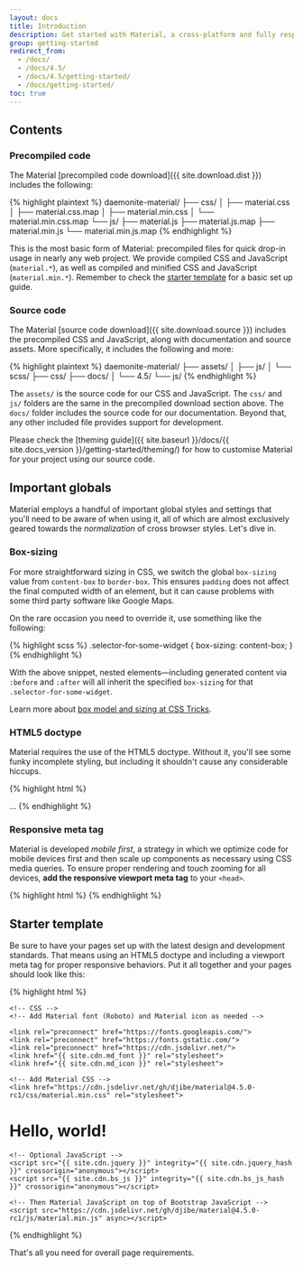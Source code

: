 ```yaml
---
layout: docs
title: Introduction
description: Get started with Material, a cross-platform and fully responsive front-end interface based on Google Material Design, built using Bootstrap 4.
group: getting-started
redirect_from:
  - /docs/
  - /docs/4.5/
  - /docs/4.5/getting-started/
  - /docs/getting-started/
toc: true
---
```


## Contents

### Precompiled code

The Material [precompiled code download]({{ site.download.dist }}) includes the following:

{% highlight plaintext %}
daemonite-material/
├── css/
│   ├── material.css
│   ├── material.css.map
│   ├── material.min.css
│   └── material.min.css.map
└── js/
    ├── material.js
    ├── material.js.map
    ├── material.min.js
    └── material.min.js.map
{% endhighlight %}

This is the most basic form of Material: precompiled files for quick drop-in usage in nearly any web project. We provide compiled CSS and JavaScript (`material.*`), as well as compiled and minified CSS and JavaScript (`material.min.*`). Remember to check the [starter template](#starter-template) for a basic set up guide.

### Source code

The Material [source code download]({{ site.download.source }}) includes the precompiled CSS and JavaScript, along with documentation and source assets. More specifically, it includes the following and more:

{% highlight plaintext %}
daemonite-material/
├── assets/
│   ├── js/
│   └── scss/
├── css/
├── docs/
│   └── 4.5/
└── js/
{% endhighlight %}

The `assets/` is the source code for our CSS and JavaScript. The `css/` and `js/` folders are the same in the precompiled download section above. The `docs/` folder includes the source code for our documentation. Beyond that, any other included file provides support for development.

Please check the [theming guide]({{ site.baseurl }}/docs/{{ site.docs_version }}/getting-started/theming/) for how to customise Material for your project using our source code.

## Important globals

Material employs a handful of important global styles and settings that you'll need to be aware of when using it, all of which are almost exclusively geared towards the *normalization* of cross browser styles. Let's dive in.

### Box-sizing

For more straightforward sizing in CSS, we switch the global `box-sizing` value from `content-box` to `border-box`. This ensures `padding` does not affect the final computed width of an element, but it can cause problems with some third party software like Google Maps.

On the rare occasion you need to override it, use something like the following:

{% highlight scss %}
.selector-for-some-widget {
  box-sizing: content-box;
}
{% endhighlight %}

With the above snippet, nested elements—including generated content via `:before` and `:after` will all inherit the specified `box-sizing` for that `.selector-for-some-widget`.

Learn more about [box model and sizing at CSS Tricks](https://css-tricks.com/box-sizing/).

### HTML5 doctype

Material requires the use of the HTML5 doctype. Without it, you'll see some funky incomplete styling, but including it shouldn't cause any considerable hiccups.

{% highlight html %}
<!DOCTYPE html>
<html lang="en">
  ...
</html>
{% endhighlight %}

### Responsive meta tag

Material is developed *mobile first*, a strategy in which we optimize code for mobile devices first and then scale up components as necessary using CSS media queries. To ensure proper rendering and touch zooming for all devices, **add the responsive viewport meta tag** to your `<head>`.

{% highlight html %}
<meta content="initial-scale=1, shrink-to-fit=no, width=device-width" name="viewport">
{% endhighlight %}

## Starter template

Be sure to have your pages set up with the latest design and development standards. That means using an HTML5 doctype and including a viewport meta tag for proper responsive behaviors. Put it all together and your pages should look like this:

{% highlight html %}
<!DOCTYPE html>
<html lang="en">
  <head>
    <!-- Required meta tags -->
    <meta charset="utf-8">
    <meta content="initial-scale=1, shrink-to-fit=no, width=device-width" name="viewport">

    <!-- CSS -->
    <!-- Add Material font (Roboto) and Material icon as needed -->

    <link rel="preconnect" href="https://fonts.googleapis.com/">
    <link rel="preconnect" href="https://fonts.gstatic.com/">
    <link rel="preconnect" href="https://cdn.jsdelivr.net/">
    <link href="{{ site.cdn.md_font }}" rel="stylesheet">
    <link href="{{ site.cdn.md_icon }}" rel="stylesheet">

    <!-- Add Material CSS -->
    <link href="https://cdn.jsdelivr.net/gh/djibe/material@4.5.0-rc1/css/material.min.css" rel="stylesheet">
  </head>
  <body>
    <h1>Hello, world!</h1>

    <!-- Optional JavaScript -->
    <script src="{{ site.cdn.jquery }}" integrity="{{ site.cdn.jquery_hash }}" crossorigin="anonymous"></script>
    <script src="{{ site.cdn.bs_js }}" integrity="{{ site.cdn.bs_js_hash }}" crossorigin="anonymous"></script>

    <!-- Then Material JavaScript on top of Bootstrap JavaScript -->
    <script src="https://cdn.jsdelivr.net/gh/djibe/material@4.5.0-rc1/js/material.min.js" async></script>
  </body>
</html>
{% endhighlight %}

That's all you need for overall page requirements.
